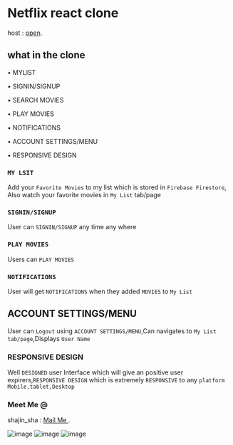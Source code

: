  # Netflix react clone

host : [open](https://netflix-d7399.web.app/signup).

## what in the clone

• MYLIST

• SIGNIN/SIGNUP

• SEARCH MOVIES

• PLAY MOVIES

• NOTIFICATIONS

• ACCOUNT SETTINGS/MENU

• RESPONSIVE DESIGN

### `MY LSIT`

 Add your `Favorite Movies` to my list which is stored in `Firebase Firestore`,
 Also watch your favorite movies in `My List` tab/page

### `SIGNIN/SIGNUP`

 User can `SIGNIN/SIGNUP` any time any where


### `PLAY MOVIES`

Users can `PLAY MOVIES` 


### `NOTIFICATIONS`

User will get `NOTIFICATIONS` when they added `MOVIES` to `My List`

## ACCOUNT SETTINGS/MENU


User can `Logout` using `ACCOUNT SETTINGS/MENU`,Can navigates to `My List tab/page`,Displays `User Name`




### RESPONSIVE DESIGN

Well `DESIGNED` user Interface which will give an positive user expirers,`RESPONSIVE DESIGN` which is extremely `RESPONSIVE` to any `platform` `Mobile,tablet,Desktop`



### Meet Me @
shajin_sha : [Mail Me ](shajin.sha10@gamil.com).


![image](https://i.ibb.co/k14J602/iphone-11-mockup.png)
![image](https://i.ibb.co/hFpsFcc/woman-holding-smartphone-mockup.png)
![image](https://i.ibb.co/jJ98bt7/google-pixelbook-mockup.png)






